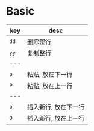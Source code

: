 # Basic

| key  | desc                 |
| ---- | -------------------- |
| `dd` | 删除整行             |
| `yy` | 复制整行             |
| ---  |                      |
| `p`  | 粘贴, 放在下一行     |
| `P`  | 粘贴, 放在上一行     |
| ---  |                      |
| `o`  | 插入新行, 放在下一行 |
| `O`  | 插入新行, 放在上一行 |
